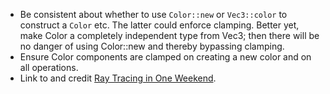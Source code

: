 - Be consistent about whether to use `Color::new` or `Vec3::color` to construct a `Color` etc. The latter could enforce clamping. Better yet, make Color a completely independent type from Vec3; then there will be no danger of using Color::new and thereby bypassing clamping.
- Ensure Color components are clamped on creating a new color and on all operations.
- Link to and credit [Ray Tracing in One Weekend](https://raytracing.github.io/books/RayTracingInOneWeekend.html).
